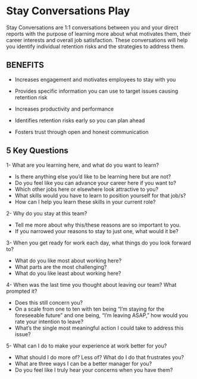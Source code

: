# Stay Conversations Play
Stay Conversations are 1:1 conversations between you and your direct reports with the purpose of learning more about what motivates them, their career interests and overall job satisfaction. These conversations will help you identify individual retention risks and the strategies to address them.

## BENEFITS 

- Increases engagement and motivates employees to stay with you 

- Provides specific information you can use to target issues causing retention risk

- Increases productivity and performance 

- Identifies retention risks early so you can plan ahead 

- Fosters trust through open and honest communication

## 5 Key Questions 
1-  What are you learning here, and what do you want to learn?
- Is there anything else you’d like to be learning here but are not? 
- Do you feel like you can advance your career here if you want to? 
- Which other jobs here or elsewhere look attractive to you?
- What skills would you have to learn to position yourself for that job/s?
- How can I help you learn these skills in your current role?

2- Why do you stay at this team? 
- Tell me more about why this/these reasons are so important to you.
- If you narrowed your reasons to stay to just one, what would it be?

3-  When you get ready for work each day, what things do you look forward to? 
- What do you like most about working here? 
- What parts are the most challenging? 
- What do you like least about working here?    
    
4- When was the last time you thought about leaving our team? What prompted it? 
- Does this still concern you? 
- On a scale from one to ten with ten being “I’m staying for the foreseeable future” and one being, “I’m leaving ASAP,” how would you rate your intention to leave? 
- What’s the single most meaningful action I could take to address this issue? 

5- What can I do to make your experience at work better for you? 
- What should I do more of? Less of? What do I do that frustrates you? 
- What are three ways I can be a better manager for you?
- Do you feel like I truly hear your concerns when you have them?